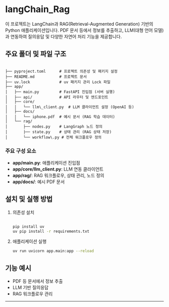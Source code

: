 # langChain_Rag

이 프로젝트는 LangChain과 RAG(Retrieval-Augmented Generation) 기반의 Python 애플리케이션입니다. PDF 문서 등에서 정보를 추출하고, LLM(대형 언어 모델)과 연동하여 질의응답 및 다양한 자연어 처리 기능을 제공합니다.

## 주요 폴더 및 파일 구조

```

├── pyproject.toml      # 프로젝트 의존성 및 패키지 설정
├── README.md           # 프로젝트 문서
├── uv.lock             # uv 패키지 관리 Lock 파일
├── app/
│   ├── main.py         # FastAPI 진입점 (서버 실행)
│   ├── api/            # API 라우터 및 엔드포인트
│   ├── core/
│   │   └── llm\_client.py  # LLM 클라이언트 설정 (OpenAI 등)
│   ├── docs/
│   │   └── iphone.pdf  # 예시 문서 (RAG 학습 데이터)
│   └── rag/
│       ├── nodes.py    # LangGraph 노드 정의
│       ├── state.py    # 상태 관리 (RAG 상태 저장)
│       └── workflow\.py # 전체 워크플로우 정의

```

### 주요 구성 요소
- **app/main.py**: 애플리케이션 진입점
- **app/core/llm_client.py**: LLM 연동 클라이언트
- **app/rag/**: RAG 워크플로우, 상태 관리, 노드 정의
- **app/docs/**: 예시 PDF 문서

## 설치 및 실행 방법

1. 의존성 설치
   ```bash
  
   pip install uv
   uv pip install -r requirements.txt
   ```

2. 애플리케이션 실행
   ```bash
   uv run uvicorn app.main:app --reload
   ```

## 기능 예시
- PDF 등 문서에서 정보 추출
- LLM 기반 질의응답
- RAG 워크플로우 관리

---

